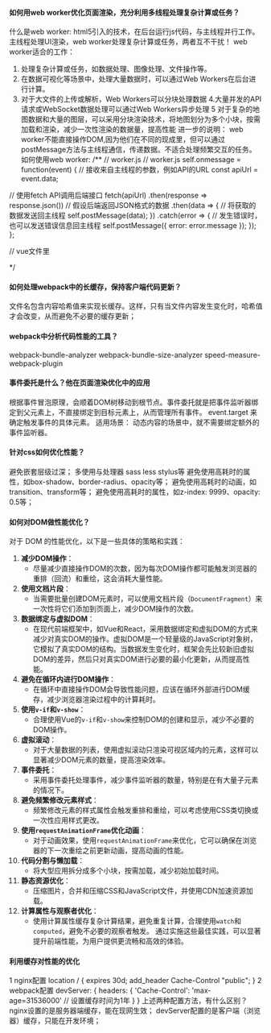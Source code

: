#### 如何用web worker优化页面渲染，充分利用多线程处理复杂计算或任务？
什么是web worker:
html5引入的技术，在后台运行js代码，与主线程并行工作。
主线程处理UI渲染，web worker处理复杂计算或任务，两者互不干扰！
web worker适合的工作：
1. 处理复杂计算或任务，如数据处理、图像处理、文件操作等。
2. 在数据可视化等场景中，处理大量数据时，可以通过Web Workers在后台进行计算。
3. 对于大文件的上传或解析，Web Workers可以分块处理数据
4.大量并发的API请求或WebSocket数据处理可以通过Web Workers异步处理
5 对于复杂的地图数据和大量的图层，可以采用分块渲染技术，将地图划分为多个小块，按需加载和渲染，减少一次性渲染的数据量，提高性能
进一步的说明：
web worker不能直接操作DOM,因为他们在不同的现成里，但可以通过postMessage方法与主线程通信，传递数据。不适合处理频繁交互的任务。
如何使用web worker:
/**
// worker.js
// worker.js
self.onmessage = function(event) {
  // 接收来自主线程的参数，例如API的URL
  const apiUrl = event.data;
  
  // 使用fetch API调用后端接口
  fetch(apiUrl)
    .then(response => response.json())  // 假设后端返回JSON格式的数据
    .then(data => {
      // 将获取的数据发送回主线程
      self.postMessage(data);
    })
    .catch(error => {
      // 发生错误时，也可以发送错误信息回主线程
      self.postMessage({ error: error.message });
    });
};

// vue文件里
<template>
  <div>
    <button @click="startWorker">开始复杂计算</button>
    <p>结果: {{ result }}</p>
  </div>
</template>

<script>
import { ref, onUnmounted } from 'vue';

export default {
  setup() {
    const result = ref(null);
    let worker = null;

    const startWorker = () => {
      if (!worker) {
        worker = new Worker(new URL('./worker.js', import.meta.url).href); 
        worker.onmessage = (e) => {
          console.log('主线程接收到结果:', e.data);
          result.value = e.data;
        };
      }
      worker.postMessage('https://api.example.com/data'); // 给worker传参，用这个方法
    };

    onUnmounted(() => {
      if (worker) {
        worker.terminate();
      }
    });

    return {
      result,
      startWorker,
    };
  },
};
</script>
 */
#### 如何处理webpack中的长缓存，保持客户端代码更新？
文件名包含内容哈希值来实现长缓存。这样，只有当文件内容发生变化时，哈希值才会改变，从而避免不必要的缓存更新；

#### webpack中分析代码性能的工具？
webpack-bundle-analyzer
webpack-bundle-size-analyzer
speed-measure-webpack-plugin

#### 事件委托是什么？他在页面渲染优化中的应用
根据事件冒泡原理，会顺着DOM树移动到根节点。事件委托就是把事件监听器绑定到父元素上，不直接绑定到目标元素上，从而管理所有事件。
event.target 来确定触发事件的具体元素。
适用场景：
动态内容的场景中，就不需要绑定额外的事件监听器。

#### 针对css如何优化性能？
避免嵌套层级过深；
多使用与处理器 sass less stylus等
避免使用高耗时的属性，如box-shadow、border-radius、opacity等；
避免使用高耗时的动画，如transition、transform等；
避免使用高耗时的属性，如z-index: 9999、opacity: 0.5等；

#### 如何对DOM做性能优化？
对于 DOM 的性能优化，以下是一些具体的策略和实践：

1. **减少DOM操作**：
   - 尽量减少直接操作DOM的次数，因为每次DOM操作都可能触发浏览器的重排（回流）和重绘，这会消耗大量性能。
2. **使用文档片段**：
   - 当需要批量创建DOM元素时，可以使用文档片段（`DocumentFragment`）来一次性将它们添加到页面上，减少DOM操作的次数。
3. **数据绑定与虚拟DOM**：
   - 在现代前端框架中，如Vue和React，采用数据绑定和虚拟DOM的方式来减少对真实DOM的操作。虚拟DOM是一个轻量级的JavaScript对象树，它模拟了真实DOM的结构。当数据发生变化时，框架会先比较新旧虚拟DOM的差异，然后只对真实DOM进行必要的最小化更新，从而提高性能。
4. **避免在循环内进行DOM操作**：
   - 在循环中直接操作DOM会导致性能问题，应该在循环外部进行DOM缓存，减少浏览器渲染过程中的计算耗时。
5. **使用`v-if`和`v-show`**：
   - 合理使用Vue的`v-if`和`v-show`来控制DOM的创建和显示，减少不必要的DOM操作。
6. **虚拟滚动**：
   - 对于大量数据的列表，使用虚拟滚动只渲染可视区域内的元素，这样可以显著减少DOM元素的数量，提高渲染效率。
7. **事件委托**：
   - 采用事件委托处理事件，减少事件监听器的数量，特别是在有大量子元素的情况下。
8. **避免频繁修改元素样式**：
   - 频繁修改元素的样式属性会触发重排和重绘，可以考虑使用CSS类切换或一次性应用样式更改。
9. **使用`requestAnimationFrame`优化动画**：
   - 对于动画效果，使用`requestAnimationFrame`来优化，它可以确保在浏览器的下一次重绘之前更新动画，提高动画的性能。
10. **代码分割与懒加载**：
    - 将大型应用拆分成多个小块，按需加载，减少初始加载时间。
11. **静态资源优化**：
    - 压缩图片，合并和压缩CSS和JavaScript文件，并使用CDN加速资源加载。
12. **计算属性与观察者优化**：
    - 使用计算属性缓存复杂计算结果，避免重复计算，合理使用`watch`和`computed`，避免不必要的观察者触发。
通过实施这些最佳实践，可以显著提升前端性能，为用户提供更流畅和高效的体验。

#### 利用缓存对性能的优化
1 nginx配置
location / {
    expires 30d;
    add_header Cache-Control "public";
}
2 webpack配置
devServer: {
    headers: {
      'Cache-Control': 'max-age=31536000' // 设置缓存时间为1年
      <!-- 还有数组和函数的形式设置多个headers -->
    }
}
上述两种配置方法，有什么区别？
nginx设置的是服务器端缓存，能在现网生效；
devServer配置的是客户端（浏览器）缓存，只能在开发环境；